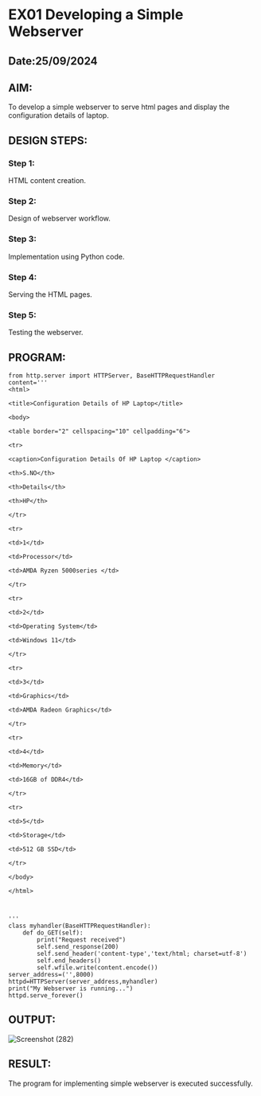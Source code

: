 # EX01 Developing a Simple Webserver
## Date:25/09/2024

## AIM:
To develop a simple webserver to serve html pages and display the configuration details of laptop.

## DESIGN STEPS:
### Step 1: 
HTML content creation.

### Step 2:
Design of webserver workflow.

### Step 3:
Implementation using Python code.

### Step 4:
Serving the HTML pages.

### Step 5:
Testing the webserver.

## PROGRAM:
```
from http.server import HTTPServer, BaseHTTPRequestHandler
content='''
<html>

<title>Configuration Details of HP Laptop</title>

<body>

<table border="2" cellspacing="10" cellpadding="6">

<tr>

<caption>Configuration Details Of HP Laptop </caption>

<th>S.NO</th>

<th>Details</th>

<th>HP</th>

</tr>

<tr>

<td>1</td>

<td>Processor</td>

<td>AMDA Ryzen 5000series </td>

</tr>

<tr>

<td>2</td>

<td>Operating System</td>

<td>Windows 11</td>

</tr>

<tr>

<td>3</td>

<td>Graphics</td>

<td>AMDA Radeon Graphics</td>

</tr>

<tr>

<td>4</td>

<td>Memory</td>

<td>16GB of DDR4</td>

</tr>

<tr>

<td>5</td>

<td>Storage</td> 

<td>512 GB SSD</td>

</tr>

</body>

</html>



'''
class myhandler(BaseHTTPRequestHandler):
    def do_GET(self):
        print("Request received")
        self.send_response(200)
        self.send_header('content-type','text/html; charset=utf-8')
        self.end_headers()
        self.wfile.write(content.encode())
server_address=('',8000)
httpd=HTTPServer(server_address,myhandler)
print("My Webserver is running...")
httpd.serve_forever()
```


## OUTPUT:
![Screenshot (282)](https://github.com/user-attachments/assets/793765ef-c219-4de7-ab66-9974aead99fa)



## RESULT:
The program for implementing simple webserver is executed successfully.
